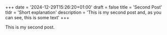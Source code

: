 +++
date = '2024-12-29T15:26:20+01:00'
draft = false
title = 'Second Post'
tldr = 'Short explanation'
description = 'This is my second post and, as you can see, this is some text'
+++

This is my second post.
